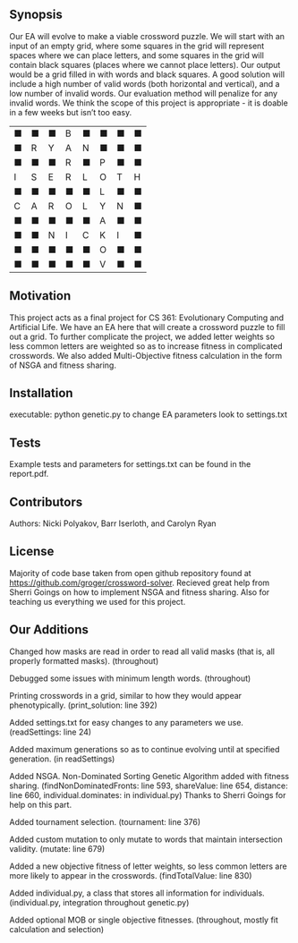## Synopsis

Our EA will evolve to make a viable crossword puzzle. We will start with an input of an empty grid, where some squares in the grid will represent spaces where we can place letters, and some squares in the grid will contain black squares (places where we cannot place letters). Our output would be a grid filled in with words and black squares.  A good solution will include a high number of valid words (both horizontal and vertical), and a low number of invalid words. Our evaluation method will penalize for any invalid words. We think the scope of this project is appropriate - it is doable in a few weeks but isn’t too easy.

|   |   |   |   |   |   |   |   |
|---|---|---|---|---|---|---|---|
| ■ | ■ | ■ | B | ■ | ■ | ■ | ■ |
| ■ | R | Y | A | N | ■ | ■ | ■ |
| ■ | ■ | ■ | R | ■ | P | ■ | ■ |
| I | S | E | R | L | O | T | H |
| ■ | ■ | ■ | ■ | ■ | L | ■ | ■ |
| C | A | R | O | L | Y | N | ■ |
| ■ | ■ | ■ | ■ | ■ | A | ■ | ■ |
| ■ | ■ | N | I | C | K | I | ■ |
| ■ | ■ | ■ | ■ | ■ | O | ■ | ■ |
| ■ | ■ | ■ | ■ | ■ | V | ■ | ■ |
## Motivation

This project acts as a final project for CS 361: Evolutionary Computing and Artificial Life.  We have an EA here that will create a crossword puzzle to fill out a grid.  To further complicate the project, we added letter weights so less common letters are weighted so as to increase fitness in complicated crosswords.  We also added Multi-Objective fitness calculation in the form of NSGA and fitness sharing.

## Installation

executable: python genetic.py
to change EA parameters look to settings.txt

## Tests

Example tests and parameters for settings.txt can be found in the report.pdf.

## Contributors

Authors:  Nicki Polyakov, Barr Iserloth, and Carolyn Ryan

## License

Majority of code base taken from open github repository found at https://github.com/groger/crossword-solver. Recieved great help from Sherri Goings on how to implement NSGA and fitness sharing.  Also for teaching us everything we used for this project.


## Our Additions

Changed how masks are read in order to read all valid masks (that is,
all properly formatted masks). (throughout)

Debugged some issues with minimum length words. (throughout)

Printing crosswords in a grid, similar to how they would appear phenotypically. (print_solution: line 392)

Added settings.txt for easy changes to any parameters we use. (readSettings: line 24)

Added maximum generations so as to continue evolving until at specified generation. (in readSettings)

Added NSGA.  Non-Dominated Sorting Genetic Algorithm added with fitness sharing. (findNonDominatedFronts: line 593, shareValue: line 654, distance: line 660, individual.dominates: in individual.py)
Thanks to Sherri Goings for help on this part.

Added tournament selection. (tournament: line 376)

Added custom mutation to only mutate to words that maintain intersection validity. (mutate: line 679)

Added a new objective fitness of letter weights, so less common letters are more likely to appear in the crosswords. (findTotalValue: line 830)

Added individual.py, a class that stores all information for individuals. (individual.py, integration throughout genetic.py)

Added optional MOB or single objective fitnesses. (throughout, mostly fit calculation and selection)
